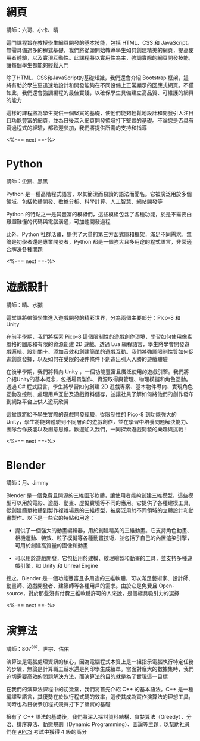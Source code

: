 # 網頁

講師：六哥、小卡、晴

這門課程旨在教授學生網頁開發的基本技能，包括 HTML、CSS 和 JavaScript。無需具備過多的程式基礎，我們將從頭開始教導學生如何創建精美的網頁，提高使用者體驗，以及實現互動性。此課程將以實用性為主，強調實際的網頁開發技能，讓每個學生都能夠輕鬆入門

除了HTML、CSS和JavaScript的基礎知識，我們還會介紹 Bootstrap 框架，這將有助於學生更迅速地設計和開發能夠在不同設備上正常顯示的回應式網頁。不僅如此，我們還會強調編程的最佳實踐，以確保學生具備建立高品質、可維護的網頁的能力

這樣的課程將為學生提供一個堅實的基礎，使他們能夠輕鬆地設計和開發引人注目且功能豐富的網頁，並為日後深入網頁開發領域打下堅實的基礎。不論您是否具有寫過程式的經驗，都歡迎參加，我們將提供所需的支持和指導

<%-== next ==-%>

# Python

講師：企鵝、黑黑

Python 是一種高階程式語言，以其簡潔而易讀的語法而聞名。它被廣泛用於多個領域，包括軟體開發、數據分析、科學計算、人工智慧、網站開發等

Python 的特點之一是其豐富的模組們，這些模組包含了各種功能，於是不需要由艱澀難懂的代碼與電腦溝通，可加速開發過程

此外，Python 社群活躍，提供了大量的第三方函式庫和框架，滿足不同需求。無論是初學者還是專業開發者，Python 都是一個強大且多用途的程式語言，非常適合解決各種問題

<%-== next ==-%>

# 遊戲設計

講師：晴、水獺

這堂課將帶領學生進入遊戲開發的精彩世界，分為兩個主要部分：Pico-8 和 Unity

在前半學期，我們將探索 Pico-8 這個限制性的遊戲創作環境，學習如何使用像素風格的圖形和有限的資源創建 2D 遊戲。透過 Lua 編程語言，學生將學會開發遊戲邏輯、設計關卡、添加音效和創建簡單的遊戲互動。我們將強調限制性質如何促進創意發揮，以及如何在受限的硬件條件下創造出引人入勝的遊戲體驗

在後半學期，我們將轉向 Unity ，一個功能豐富且廣泛使用的遊戲引擎。我們將介紹Unity的基本概念，包括場景製作、資源取得與管理、物理模擬和角色互動。透過 C# 程式語言，學生將學習如何創建 2D 遊戲專案、基本物件導向、實現角色互動及控制、處理用戶互動及遊戲資料儲存，並讓社員了解如何將他們的創作發布到網路平台上供人遊玩欣賞

這堂課將給予學生實際的遊戲開發經驗，從限制性的 Pico-8 到功能強大的 Unity，學生將能夠體驗到不同層面的遊戲創作，並在學習中培養問題解決能力、團隊合作技能以及創意思維。歡迎加入我們，一同探索遊戲開發的樂趣與挑戰！

<%-== next ==-%>

# Blender

講師：月、Jimmy

Blender 是一個免費且開源的三維圖形軟體，讓使用者能夠創建三維模型，這些模型可以用於電影、遊戲、動畫、虛擬實境等不同的應用。它提供了各種建模工具，從創建簡單物體到製作複雜場景的三維模型，被廣泛用於不同領域的立體設計和動畫製作。以下是一些它的特點和用途：

- 提供了一個強大的動畫編輯器，用於創建精美的三維動畫。它支持角色動畫、相機運動、特效、粒子模擬等各種動畫技術，並包括了自己的內置渲染引擎，可用於創建高質量的圖像和動畫

- 可以用於遊戲開發，它包括用於建模、紋理繪製和動畫的工具，並支持多種遊戲引擎，如 Unity 和 Unreal Engine

總之，Blender 是一個功能豐富且多用途的三維軟體，可以滿足藝術家、設計師、動畫師、遊戲開發者、建築師等各種用戶的需求。由於它是免費且 Open-source，對於那些沒有付費三維軟體許可的人來說，是個極具吸引力的選擇

<%-== next ==-%>

# 演算法

講師：807<sup><small>807</small></sup>、世宗、佑佑

演算法是電腦處理資訊的核心，因為電腦程式本質上是一組指示電腦執行特定任務的步驟，無論是計算職工薪水還是列印學生成績單。當面對龐大的數據集時，我們迫切需要高效的問題解決方法，而演算法的目的就是為了實現這一目標

在我們的演算法課程中的初幾堂，我們將首先介紹 C++ 的基本語法。C++ 是一種編譯型語言，其優勢在於執行程式碼的效率，這使其成為實作演算法的理想工具，同時也為日後參加程式競賽打下了堅實的基礎

擁有了 C++ 語法的基礎後，我們將深入探討資料結構、貪婪算法（Greedy）、分治、排序算法、動態規劃（Dynamic Programming）、圖論等主題，以幫助社員們在 [APCS](https://apcs.csie.ntnu.edu.tw) 考試中獲得 4 級的高分
